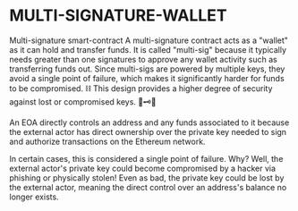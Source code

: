 # MULTI-SIGNATURE-WALLET
Multi-signature smart-contract 
A multi-signature contract acts as a "wallet" as it can hold and transfer funds.
It is called "multi-sig" because it typically needs greater than one signatures to approve any wallet activity such as transferring funds out. 
Since multi-sigs are powered by multiple keys, they avoid a single point of failure, which makes it significantly harder for funds to be compromised.
⛓ This design provides a higher degree of security against lost or compromised keys. 🔑🗝🔐


An EOA directly controls an address and any funds associated to it because the external actor has direct ownership over the private key needed to sign and authorize transactions on the Ethereum network.

In certain cases, this is considered a single point of failure. Why? Well, the external actor's private key could become compromised by a hacker via phishing or physically stolen! Even as bad, the private key could be lost by the external actor, meaning the direct control over an address's balance no longer exists.

